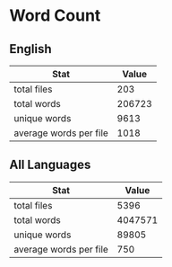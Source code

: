 # Word Count

## English

Stat | Value
---- | -----
total files | 203
total words | 206723
unique words | 9613
average words per file | 1018

## All Languages

Stat | Value
---- | -----
total files | 5396
total words | 4047571
unique words | 89805
average words per file | 750

